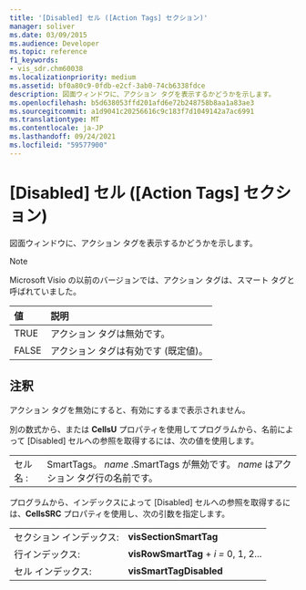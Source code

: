 ```yaml
---
title: '[Disabled] セル ([Action Tags] セクション)'
manager: soliver
ms.date: 03/09/2015
ms.audience: Developer
ms.topic: reference
f1_keywords:
- vis_sdr.chm60038
ms.localizationpriority: medium
ms.assetid: bf0a80c9-0fdb-e2cf-3ab0-74cb6338fdce
description: 図面ウィンドウに、アクション タグを表示するかどうかを示します。
ms.openlocfilehash: b5d638053ffd201afd6e72b248758b8aa1a83ae3
ms.sourcegitcommit: a1d9041c20256616c9c183f7d1049142a7ac6991
ms.translationtype: MT
ms.contentlocale: ja-JP
ms.lasthandoff: 09/24/2021
ms.locfileid: "59577900"
---
```

# <a name="disabled-cell-action-tags-section"></a>[Disabled] セル ([Action Tags] セクション)

図面ウィンドウに、アクション タグを表示するかどうかを示します。
  
> [!NOTE]
> Microsoft Visio の以前のバージョンでは、アクション タグは、スマート タグと呼ばれていました。 
  
|**値**|**説明**|
|:-----|:-----|
| TRUE  <br/> | アクション タグは無効です。  <br/> |
| FALSE  <br/> | アクション タグは有効です (既定値)。  <br/> |
   
## <a name="remarks"></a>注釈

アクション タグを無効にすると、有効にするまで表示されません。 
  
別の数式から、または **CellsU** プロパティを使用してプログラムから、名前によって [Disabled] セルへの参照を取得するには、次の値を使用します。 
  
|||
|:-----|:-----|
| セル名 :  <br/> | SmartTags。  *name*  .SmartTags が無効です。 *name*  はアクション タグ行の名前です。  <br/> |
   
プログラムから、インデックスによって [Disabled] セルへの参照を取得するには、**CellsSRC** プロパティを使用し、次の引数を指定します。 
  
|||
|:-----|:-----|
| セクション インデックス:  <br/> |**visSectionSmartTag** <br/> |
| 行インデックス:  <br/> |**visRowSmartTag**  +  *i* *=* 0, 1, 2...  <br/> |
| セル インデックス:  <br/> |**visSmartTagDisabled** <br/> |
   

